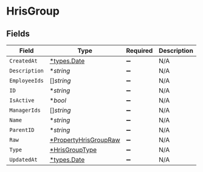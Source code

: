 # HrisGroup


## Fields

| Field                                                                | Type                                                                 | Required                                                             | Description                                                          |
| -------------------------------------------------------------------- | -------------------------------------------------------------------- | -------------------------------------------------------------------- | -------------------------------------------------------------------- |
| `CreatedAt`                                                          | [*types.Date](../../types/date.md)                                   | :heavy_minus_sign:                                                   | N/A                                                                  |
| `Description`                                                        | **string*                                                            | :heavy_minus_sign:                                                   | N/A                                                                  |
| `EmployeeIds`                                                        | []*string*                                                           | :heavy_minus_sign:                                                   | N/A                                                                  |
| `ID`                                                                 | **string*                                                            | :heavy_minus_sign:                                                   | N/A                                                                  |
| `IsActive`                                                           | **bool*                                                              | :heavy_minus_sign:                                                   | N/A                                                                  |
| `ManagerIds`                                                         | []*string*                                                           | :heavy_minus_sign:                                                   | N/A                                                                  |
| `Name`                                                               | **string*                                                            | :heavy_minus_sign:                                                   | N/A                                                                  |
| `ParentID`                                                           | **string*                                                            | :heavy_minus_sign:                                                   | N/A                                                                  |
| `Raw`                                                                | [*PropertyHrisGroupRaw](../../models/shared/propertyhrisgroupraw.md) | :heavy_minus_sign:                                                   | N/A                                                                  |
| `Type`                                                               | [*HrisGroupType](../../models/shared/hrisgrouptype.md)               | :heavy_minus_sign:                                                   | N/A                                                                  |
| `UpdatedAt`                                                          | [*types.Date](../../types/date.md)                                   | :heavy_minus_sign:                                                   | N/A                                                                  |